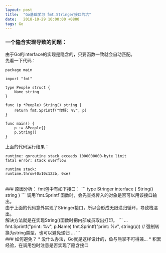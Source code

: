 ```yaml
---
layout: post
title:  "Go基础学习 fmt.Stringer接口的坑"
date:   2018-10-29 10:00:00 +0800
tags: Go
---
```

### 一个隐含实现导致的问题：
由于Go的interface的实现是隐含的，只要函数一致就会自动匹配。<br/>
先看一下代码：
```
package main

import "fmt"

type People struct {
    Name string
}

func (p *People) String() string {
    return fmt.Sprintf("你好: %v", p)
}

func main() {
    p := &People{}
    p.String()
}
```

上面的代码运行结果：
```
runtime: goroutine stack exceeds 1000000000-byte limit
fatal error: stack overflow

runtime stack:
runtime.throw(0x10c122b, 0xe)
```

<br/>
### 原因分析：
fmt包中有如下接口：
```
type Stringer interface {
    String() string
}
```
调用`fmt.Sprintf`函数时，会先查找传入的对象是否可以用该接口输出。<br/>
由于上面的代码意外实现了Stringer接口，所以会形成无限递归循环，导致栈溢出。<br/>
解决方法就是在实现String()函数时把内部成员取出打印。
```
...
    fmt.Sprintf("print: %v", p.Name)
    fmt.Sprintf("print: %v", string(p))	// 强制转换为string类型，也可以避免递归
...
```

<br/>
### 如何避免？
* 没什么办法，Go就是这样设计的，鱼与熊掌不可得兼...
* 积累经验，在调用包时注意是否实现了隐含接口
